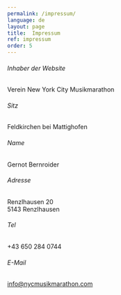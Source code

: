```yaml
---
permalink: /impressum/
language: de
layout: page 
title:  Impressum
ref: impressum
order: 5
---
```

###### Inhaber der Website<br>
Verein New York City Musikmarathon<br>
###### Sitz
Feldkirchen bei Mattighofen<br>
###### Name
Gernot Bernroider<br>
###### Adresse <br>
Renzlhausen 20<br>
5143 Renzlhausen<br>
###### Tel<br>
+43 650 284 0744<br>
###### E-Mail<br>
<a href="mailto:info@nycmusikmarathon.com?subject=Impressum">info@nycmusikmarathon.com</a>  
